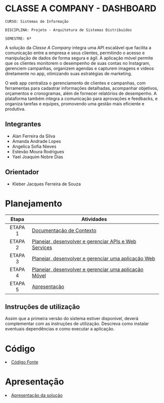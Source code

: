 # CLASSE A COMPANY - DASHBOARD

`CURSO: Sistemas de Informação`

`DISCIPLINA: Projeto - Arquitetura de Sistemas Distribuídos`

`SEMESTRE: 6º`

A solução da *Classe A Company* integra uma API escalável que facilita a comunicação entre a empresa e seus clientes, permitindo o acesso e manipulação de dados de forma segura e ágil. A aplicação móvel permite que os clientes monitorem o desempenho de suas contas no Instagram, gerenciem campanhas, organizem agendas e capturem imagens e vídeos diretamente no app, otimizando suas estratégias de marketing.

O web app centraliza o gerenciamento de clientes e campanhas, com ferramentas para cadastrar informações detalhadas, acompanhar objetivos, orçamentos e cronogramas, além de fornecer relatórios de desempenho. A plataforma também integra a comunicação para aprovações e feedbacks, e organiza tarefas e equipes, promovendo uma gestão mais eficiente e produtiva.

## Integrantes

* Alan Ferreira da Silva 
* Amanda Andrade Lopes 
* Angelica Sofia Nieves 
* Estevão Moura Rodrigues 
* Yael Joaquim Nobre Dias 

## Orientador

* Kleber Jacques Ferreira de Souza

# Planejamento

| Etapa         | Atividades |
|  :----:   | ----------- |
| ETAPA 1         |[Documentação de Contexto](docs/contexto.md) <br> |
| ETAPA 2         |[Planejar, desenvolver e gerenciar APIs e Web Services](docs/backend-apis.md) <br> |
| ETAPA 3         |[Planejar, desenvolver e gerenciar uma aplicação Web](docs/frontend-web.md) |
| ETAPA 4        |[Planejar, desenvolver e gerenciar uma aplicação Móvel](docs/frontend-mobile.md) <br>  |
| ETAPA 5         | [Apresentação](presentation/README.md) |

## Instruções de utilização

Assim que a primeira versão do sistema estiver disponível, deverá complementar com as instruções de utilização. Descreva como instalar eventuais dependências e como executar a aplicação.

# Código

<li><a href="src/README.md"> Código Fonte</a></li>

# Apresentação

<li><a href="presentation/README.md"> Apresentação da solução</a></li>
